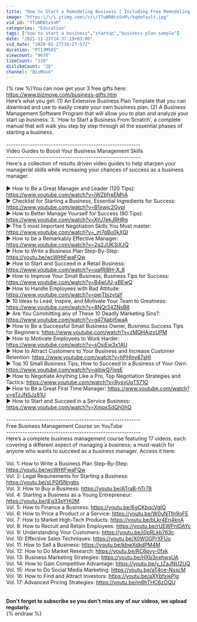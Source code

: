 ```yaml
---
title: "How to Start a Remodeling Business | Including Free Remodeling Business Plan Template"
image: "https:\/\/i.ytimg.com\/vi\/fTuNRBtxSnM\/hqdefault.jpg"
vid_id: "fTuNRBtxSnM"
categories: "Education"
tags: ["how to start a business","startup","business plan sample"]
date: "2021-11-23T14:37:19+03:00"
vid_date: "2020-01-27T16:27:57Z"
duration: "PT13M56S"
viewcount: "9670"
likeCount: "139"
dislikeCount: "28"
channel: "BizMove"
---
```

{% raw %}You can now get your 3 free gifts here: <a rel="nofollow" target="blank" href="https://www.bizmove.com/business-gifts.htm">https://www.bizmove.com/business-gifts.htm</a><br />Here’s what you get: (1) An Extensive Business Plan Template that you can download and use to easily create your own business plan. (2) A Business Management Software Program that will allow you to plan and analyze your start up business. 3. 'How to Start a Business From Scratch', a complete manual that will walk you step by step through all the essential phases of starting a business.<br /><br />---------------------------------------------------------<br />Video Guides to Boost Your Business Management Skills<br />---------------------------------------------------------<br />Here's a collection of results driven video guides to help sharpen your managerial skills while increasing your chances of success as a business manager.<br /><br />► How to Be a Great Manager and Leader (120 Tips): <a rel="nofollow" target="blank" href="https://www.youtube.com/watch?v=iWZbfreEMhA">https://www.youtube.com/watch?v=iWZbfreEMhA</a><br />► Checklist for Starting a Business, Essential Ingredients for Success: <a rel="nofollow" target="blank" href="https://www.youtube.com/watch?v=B1xwjc2GypI">https://www.youtube.com/watch?v=B1xwjc2GypI</a><br />► How to Better Manage Yourself for Success (90 Tips): <a rel="nofollow" target="blank" href="https://www.youtube.com/watch?v=XtU7ekJRHRg">https://www.youtube.com/watch?v=XtU7ekJRHRg</a><br />► The 5 most Important Negotiation Skills You Must master: <a rel="nofollow" target="blank" href="https://www.youtube.com/watch?v=_m7gBu0kXQI">https://www.youtube.com/watch?v=_m7gBu0kXQI</a><br />► How to be a Remarkably Effective Manager: <a rel="nofollow" target="blank" href="https://www.youtube.com/watch?v=2g2JUK3iXJQ">https://www.youtube.com/watch?v=2g2JUK3iXJQ</a><br />► How to Write a Business Plan Step-By-Step: <a rel="nofollow" target="blank" href="https://youtu.be/wcWHtFwaFQw">https://youtu.be/wcWHtFwaFQw</a><br />► How to Start and Succeed in a Retail Business: <a rel="nofollow" target="blank" href="https://www.youtube.com/watch?v=oafRI8H-X_8">https://www.youtube.com/watch?v=oafRI8H-X_8</a><br />► How to Improve Your Small Business, Business Tips for Success: <a rel="nofollow" target="blank" href="https://www.youtube.com/watch?v=B4wUU-xBEwQ">https://www.youtube.com/watch?v=B4wUU-xBEwQ</a><br />► How to Handle Employees with Bad Attitude: <a rel="nofollow" target="blank" href="https://www.youtube.com/watch?v=pejTbizytaY">https://www.youtube.com/watch?v=pejTbizytaY</a><br />► 10 Ideas to Lead, Inspire, and Motivate Your Team to Greatness: <a rel="nofollow" target="blank" href="https://www.youtube.com/watch?v=8NQt34ZNsB8">https://www.youtube.com/watch?v=8NQt34ZNsB8</a><br />► Are You Committing any of These 10 Deadly Marketing Sins?: <a rel="nofollow" target="blank" href="https://www.youtube.com/watch?v=g47Xabj5waA">https://www.youtube.com/watch?v=g47Xabj5waA</a><br />► How to Be a Successful Small Business Owner, Business Success Tips for Beginners: <a rel="nofollow" target="blank" href="https://www.youtube.com/watch?v=zMQHAjzxUPM">https://www.youtube.com/watch?v=zMQHAjzxUPM</a><br />► How to Motivate Employees to Work Harder: <a rel="nofollow" target="blank" href="https://www.youtube.com/watch?v=sOsjEw3x1AU">https://www.youtube.com/watch?v=sOsjEw3x1AU</a><br />► How to Attract Customers to Your Business and Increase Customer Retention: <a rel="nofollow" target="blank" href="https://www.youtube.com/watch?v=hPHlny87sHI">https://www.youtube.com/watch?v=hPHlny87sHI</a><br />► Top 10 Small Business Tips, How to Succeed In a Business of Your Own: <a rel="nofollow" target="blank" href="https://www.youtube.com/watch?v=qitiwQ7jsgE">https://www.youtube.com/watch?v=qitiwQ7jsgE</a><br />► How to Negotiate Anything Like a Pro, Top Negotiation Strategies and Tactics: <a rel="nofollow" target="blank" href="https://www.youtube.com/watch?v=RysvUqT571Q">https://www.youtube.com/watch?v=RysvUqT571Q</a><br />► How to Be a Great First Time Manager: <a rel="nofollow" target="blank" href="https://www.youtube.com/watch?v=eTzJNSJz81U">https://www.youtube.com/watch?v=eTzJNSJz81U</a><br />► How to Start and Succeed in a Service Business: <a rel="nofollow" target="blank" href="https://www.youtube.com/watch?v=XmpxSdQh0hQ">https://www.youtube.com/watch?v=XmpxSdQh0hQ</a><br /><br />---------------------------------------------------------<br />Free Business Management Course on YouTube<br />---------------------------------------------------------<br />Here’s a complete business management course featuring 17 videos, each covering a different aspect of managing a business; a must-watch for anyone who wants to succeed as a business manager. Access it here:<br /><br />Vol. 1: How to Write a Business Plan Step-By-Step: <a rel="nofollow" target="blank" href="https://youtu.be/wcWHtFwaFQw">https://youtu.be/wcWHtFwaFQw</a><br />Vol. 2: Legal Requirements for Starting a Business: <a rel="nofollow" target="blank" href="https://youtu.be/sLP0I5Nngbs">https://youtu.be/sLP0I5Nngbs</a><br />Vol. 3: How to Buy a Business: <a rel="nofollow" target="blank" href="https://youtu.be/ATraB-hTr78">https://youtu.be/ATraB-hTr78</a><br />Vol. 4: Starting a Business as a Young Entrepreneur: <a rel="nofollow" target="blank" href="https://youtu.be/jEg33pYHi2M">https://youtu.be/jEg33pYHi2M</a><br />Vol. 5: How to Finance a Business: <a rel="nofollow" target="blank" href="https://youtu.be/6gCKbqcVgtQ">https://youtu.be/6gCKbqcVgtQ</a><br />Vol. 6: How to Price a Product or a Service: <a rel="nofollow" target="blank" href="https://youtu.be/W0uNTfn9oFE">https://youtu.be/W0uNTfn9oFE</a><br />Vol. 7: How to Market High-Tech Products: <a rel="nofollow" target="blank" href="https://youtu.be/bLkr4En4knA">https://youtu.be/bLkr4En4knA</a><br />Vol. 8: How to Recruit and Retain Employees: <a rel="nofollow" target="blank" href="https://youtu.be/rUEWPnlDAYc">https://youtu.be/rUEWPnlDAYc</a><br />Vol. 9: Understanding Your Customers: <a rel="nofollow" target="blank" href="https://youtu.be/i0pRLkb763c">https://youtu.be/i0pRLkb763c</a><br />Vol. 10: Effective Sales Techniques: <a rel="nofollow" target="blank" href="https://youtu.be/X0W0GPrXFUo">https://youtu.be/X0W0GPrXFUo</a><br />Vol. 11: How to Sell a Business: <a rel="nofollow" target="blank" href="https://youtu.be/kbwXdkdPM4M">https://youtu.be/kbwXdkdPM4M</a><br />Vol. 12: How to Do Market Research: <a rel="nofollow" target="blank" href="https://youtu.be/RC6pvy-0fxk">https://youtu.be/RC6pvy-0fxk</a><br />Vol. 13: Business Marketing Strategies: <a rel="nofollow" target="blank" href="https://youtu.be/HXb3nxhwsUA">https://youtu.be/HXb3nxhwsUA</a><br />Vol. 14: How to Gain Competitive Advantage: <a rel="nofollow" target="blank" href="https://youtu.be/y_tZaJNU2UQ">https://youtu.be/y_tZaJNU2UQ</a><br />Vol. 15: How to Do Social Media Marketing: <a rel="nofollow" target="blank" href="https://youtu.be/aT4ce-NsscM">https://youtu.be/aT4ce-NsscM</a><br />Vol. 16: How to Find and Attract Investors: <a rel="nofollow" target="blank" href="https://youtu.be/aXYbfxjePIg">https://youtu.be/aXYbfxjePIg</a><br />Vol. 17: Advanced Pricing Strategies: <a rel="nofollow" target="blank" href="https://youtu.be/m6hTHC6zOQU">https://youtu.be/m6hTHC6zOQU</a><br /><br />******************<br />Don't forget to subscribe so you don't miss any of our videos, we upload regularly.<br />******************{% endraw %}
